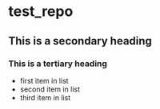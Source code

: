# test_repo
## This is a secondary heading
### This is a tertiary heading
* first item in list
* second item in list
* third item in list
